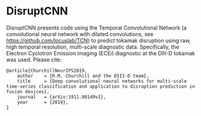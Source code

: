 # DisruptCNN
DisruptCNN presents code using the Temporal Convolutional Network (a convolutional neural network with dilated convolutions, see https://github.com/locuslab/TCN) to predict tokamak disruption using raw, high temporal resolution, multi-scale diagnostic data. Specifically, the Electron Cyclotron Emission imaging (ECEi) diagnostic at the DIII-D tokamak was used. Please cite:

	@article{ChurchillNeurIPS2019,
		author    = {R.M. Churchill and the DIII-D team},
		title     = {Deep convolutional neural networks for multi-scale time-series classification and application to disruption prediction in fusion devices},
		journal   = {arXiv:1911.00149v1},
		year      = {2019},
	}
    
